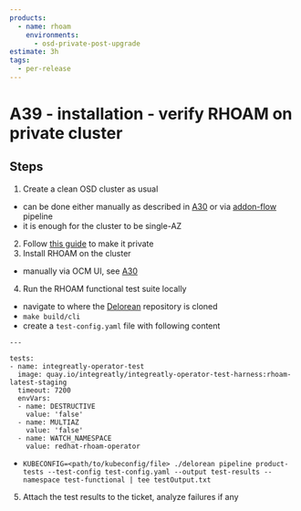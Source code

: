 ```yaml
---
products:
  - name: rhoam
    environments:
      - osd-private-post-upgrade
estimate: 3h
tags:
  - per-release
---
```


# A39 - installation - verify RHOAM on private cluster

## Steps

1. Create a clean OSD cluster as usual

- can be done either manually as described in [A30](./a30-validate-installation-of-rhoam-addon-and-integration-with-ld.md) or via [addon-flow](https://master-jenkins-csb-intly.apps.ocp4.prod.psi.redhat.com/job/ManagedAPI/job/managed-api-install-addon-flow) pipeline
- it is enough for the cluster to be single-AZ

2. Follow [this guide](https://docs.google.com/document/d/1BwjzezNFtE7gd2y6FY6v2W6KRXCn0jMZk58ilJ8zSa8/edit) to make it private
3. Install RHOAM on the cluster

- manually via OCM UI, see [A30](./a30-validate-installation-of-rhoam-addon-and-integration-with-ld.md)

4. Run the RHOAM functional test suite locally

- navigate to where the [Delorean](https://github.com/integr8ly/delorean) repository is cloned
- `make build/cli`
- create a `test-config.yaml` file with following content

```
---

tests:
- name: integreatly-operator-test
  image: quay.io/integreatly/integreatly-operator-test-harness:rhoam-latest-staging
  timeout: 7200
  envVars:
  - name: DESTRUCTIVE
    value: 'false'
  - name: MULTIAZ
    value: 'false'
  - name: WATCH_NAMESPACE
    value: redhat-rhoam-operator
```

- `KUBECONFIG=<path/to/kubeconfig/file> ./delorean pipeline product-tests --test-config test-config.yaml --output test-results --namespace test-functional | tee testOutput.txt`

5. Attach the test results to the ticket, analyze failures if any
